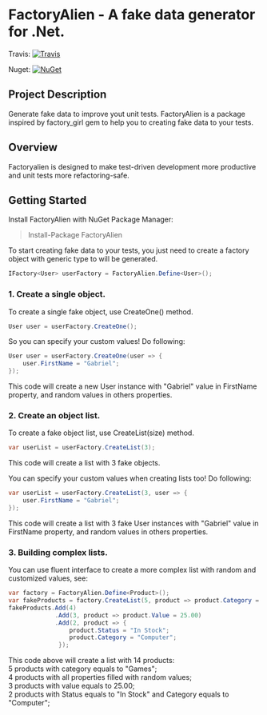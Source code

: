 FactoryAlien - A fake data generator for .Net.
===

Travis: [![Travis](https://travis-ci.org/pedrohfernandes/FactoryAlien.svg?branch=develop)](https://travis-ci.org/pedrohfernandes/FactoryAlien)  

Nuget: [![NuGet](https://img.shields.io/nuget/dt/FactoryAlien.svg)](https://www.nuget.org/packages/FactoryAlien/)  

## Project Description ##
Generate fake data to improve yout unit tests.
FactoryAlien is a package inspired by factory_girl gem to help you to creating fake data to your tests.

## Overview ##
Factoryalien is designed to make test-driven development more productive and unit tests more refactoring-safe.

## Getting Started ##
Install FactoryAlien with NuGet Package Manager:
> Install-Package FactoryAlien

To start creating fake data to your tests, you just need to create a factory object with generic type to will be generated.
```csharp
IFactory<User> userFactory = FactoryAlien.Define<User>();
```

### 1. Create a single object.
To create a single fake object, use CreateOne() method.
```csharp
User user = userFactory.CreateOne();
```

So you can specify your custom values! Do following:
```csharp
User user = userFactory.CreateOne(user => {
    user.FirstName = "Gabriel";
});
```
This code will create a new User instance with "Gabriel" value in FirstName property, 
and random values in others properties.

### 2. Create an object list.
To create a fake object list, use CreateList(size) method.
```csharp
var userList = userFactory.CreateList(3);
```
This code will create a list with 3 fake objects.

You can specify your custom values when creating lists too! Do following:
```csharp
var userList = userFactory.CreateList(3, user => {
    user.FirstName = "Gabriel";
});
```
This code will create a list with 3 fake User instances with "Gabriel" value in FirstName property, 
and random values in others properties.

### 3. Building complex lists.
You can use fluent interface to create a more complex list with random and customized values, see:
```csharp
var factory = FactoryAlien.Define<Product>();
var fakeProducts = factory.CreateList(5, product => product.Category = "GAMES");
fakeProducts.Add(4)
             .Add(3, product => product.Value = 25.00)
             .Add(2, product => {
				 product.Status = "In Stock";
				 product.Category = "Computer";
			  });
```
This code above will create a list with 14 products:  
5 products with category equals to "Games";  
4 products with all properties filled with random values;  
3 products with value equals to 25.00;  
2 products with Status equals to "In Stock" and Category equals to "Computer";  
